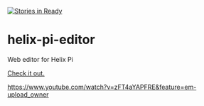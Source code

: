 [![Stories in Ready](https://badge.waffle.io/Widdershin/helix-pi-editor.png?label=ready&title=Ready)](https://waffle.io/Widdershin/helix-pi-editor)
# helix-pi-editor
Web editor for Helix Pi

[Check it out.](http://www.helix-pi.net)

https://www.youtube.com/watch?v=zFT4aYAPFRE&feature=em-upload_owner


